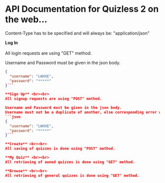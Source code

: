 # API Documentation for Quizless 2 on the web...

Content-Type has to be specified and will always be: "application/json"

**Log In** <br><br>
All login requests are using "GET" method.

Username and Password must be given in the json body.
```json
{
  "username": "LWHXE",
  "password": "*****"
}```

**Sign Up** <br><br>
All signup requests are using "POST" method.

Username and Password must be given in the json body.
Username must not be a duplicate of another, else corresponding error will be returned.
```json
{
  "username": "LWHXE",
  "password": "*****"
}```

**Create** <br><br>
All saving of quizzes is done using "POST" method.

**My Quiz** <br><br>
All retrieving of owned quizzes is done using "GET" method.

**Browse** <br><br>
All retrieving of general quizzes is done using "GET" method.
